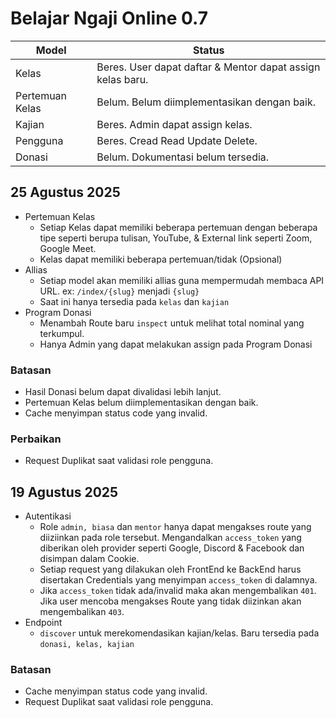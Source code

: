 # Belajar Ngaji Online 0.7
| Model | Status |
|---------|-----------|
| Kelas  | Beres. User dapat daftar & Mentor dapat assign kelas baru. |
| Pertemuan Kelas | Belum. Belum diimplementasikan dengan baik.
| Kajian | Beres. Admin dapat assign kelas. |
| Pengguna | Beres. Cread Read Update Delete. |
| Donasi | Belum. Dokumentasi belum tersedia. |

## 25 Agustus 2025
- Pertemuan Kelas
  - Setiap Kelas dapat memiliki beberapa pertemuan dengan beberapa tipe seperti berupa tulisan, YouTube, & External link seperti Zoom, Google Meet.
  - Kelas dapat memiliki beberapa pertemuan/tidak (Opsional)
- Allias
  - Setiap model akan memiliki allias guna mempermudah membaca API URL. ex: `/index/{slug}` menjadi `{slug}`
  - Saat ini hanya tersedia pada `kelas` dan `kajian`
- Program Donasi
  - Menambah Route baru `inspect` untuk melihat total nominal yang terkumpul.
  - Hanya Admin yang dapat melakukan assign pada Program Donasi

### Batasan
- Hasil Donasi belum dapat divalidasi lebih lanjut.
- Pertemuan Kelas belum diimplementasikan dengan baik.
- Cache menyimpan status code yang invalid. 

### Perbaikan
- Request Duplikat saat validasi role pengguna.

## 19 Agustus 2025
- Autentikasi
  - Role `admin, biasa` dan `mentor` hanya dapat mengakses route yang diiziinkan pada role tersebut. Mengandalkan `access_token` yang diberikan oleh provider seperti Google, Discord & Facebook dan disimpan dalam Cookie.
  - Setiap request yang dilakukan oleh FrontEnd ke BackEnd harus disertakan Credentials yang menyimpan `access_token` di dalamnya.
  - Jika `access_token` tidak ada/invalid maka akan mengembalikan `401`. Jika user mencoba mengakses Route yang tidak diizinkan akan mengembalikan `403`.
- Endpoint
  - `discover` untuk merekomendasikan kajian/kelas. Baru tersedia pada `donasi, kelas, kajian`

### Batasan
- Cache menyimpan status code yang invalid.  
- Request Duplikat saat validasi role pengguna.
